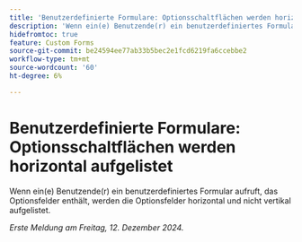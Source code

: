 ```yaml
---
title: 'Benutzerdefinierte Formulare: Optionsschaltflächen werden horizontal aufgelistet'
description: 'Wenn ein(e) Benutzende(r) ein benutzerdefiniertes Formular aufruft, das Optionsfelder enthält, werden die Optionsfelder horizontal und nicht vertikal aufgelistet. '
hidefromtoc: true
feature: Custom Forms
source-git-commit: be24594ee77ab33b5bec2e1fcd6219fa6ccebbe2
workflow-type: tm+mt
source-wordcount: '60'
ht-degree: 6%

---
```



# Benutzerdefinierte Formulare: Optionsschaltflächen werden horizontal aufgelistet

Wenn ein(e) Benutzende(r) ein benutzerdefiniertes Formular aufruft, das Optionsfelder enthält, werden die Optionsfelder horizontal und nicht vertikal aufgelistet.

_Erste Meldung am Freitag, 12. Dezember 2024._
